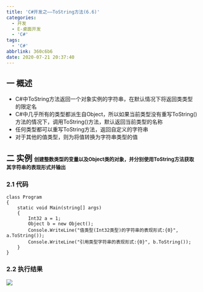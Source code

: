 ```yaml
---
title: 'C#开发之——ToString方法(6.6)'
categories:
  - 开发
  - E-桌面开发
  - 'C#'
tags:
  - 'C#'
abbrlink: 360c6b6
date: 2020-07-21 20:37:40
---
```

## 一 概述

* C#中ToString方法返回一个对象实例的字符串，在默认情况下将返回类类型的限定名
* C#中几乎所有的类型都派生自Object，所以如果当前类型没有重写ToString()方法的情况下，调用ToString()方法，默认返回当前类型的名称
* 任何类型都可以重写ToString方法，返回自定义的字符串
* 对于其他的值类型，则为将值转换为字符串类型的值

<!--more-->

## 二 实例 <font size=2>创建整数类型的变量以及Object类的对象，并分别使用ToString方法获取其字符串的表现形式并输出</font>

### 2.1 代码

```
class Program
{
    static void Main(string[] args)
    {
        Int32 a = 1;
        Object b = new Object();
        Console.WriteLine("值类型(Int32类型)的字符串的表现形式:{0}", a.ToString());
        Console.WriteLine("引用类型字符串的表现形式:{0}", b.ToString());
    }
}
```

### 2.2 执行结果

![][1]



[1]:https://cdn.staticaly.com/gh/PGzxc/CDN/master/blog-image/csharp-class-tostring.png